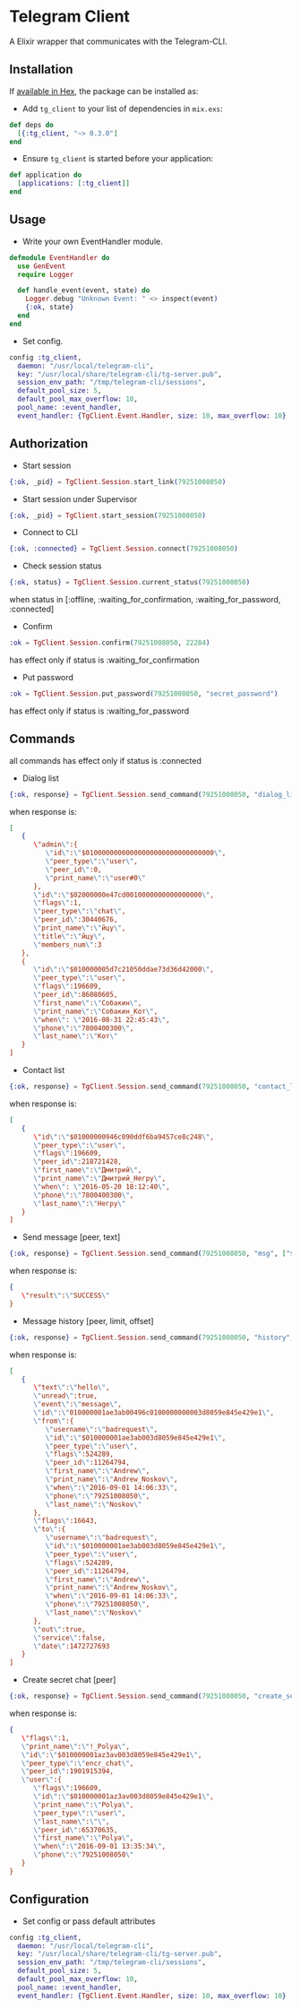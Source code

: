 # Telegram Client

A Elixir wrapper that communicates with the Telegram-CLI.

## Installation

If [available in Hex](https://hex.pm/docs/publish), the package can be installed as:

* Add `tg_client` to your list of dependencies in `mix.exs`:

```elixir
def deps do
  [{:tg_client, "~> 0.3.0"]
end
```

* Ensure `tg_client` is started before your application:

```elixir
def application do
  [applications: [:tg_client]]
end
```

## Usage

* Write your own EventHandler module.

```elixir
defmodule EventHandler do
  use GenEvent
  require Logger

  def handle_event(event, state) do
    Logger.debug "Unknown Event: " <> inspect(event)
    {:ok, state}
  end
end
```

* Set config.

```elixir
config :tg_client,
  daemon: "/usr/local/telegram-cli",
  key: "/usr/local/share/telegram-cli/tg-server.pub",
  session_env_path: "/tmp/telegram-cli/sessions",
  default_pool_size: 5,
  default_pool_max_overflow: 10,
  pool_name: :event_handler,
  event_handler: {TgClient.Event.Handler, size: 10, max_overflow: 10}
```

## Authorization

* Start session

```elixir
{:ok, _pid} = TgClient.Session.start_link(79251008050)
```

* Start session under Supervisor

```elixir
{:ok, _pid} = TgClient.start_session(79251008050)
```

* Connect to CLI

```elixir
{:ok, :connected} = TgClient.Session.connect(79251008050)
```

* Check session status

```elixir
{:ok, status} = TgClient.Session.current_status(79251008050)
```

when status in [:offline, :waiting_for_confirmation, :waiting_for_password, :connected]

* Confirm

```elixir
:ok = TgClient.Session.confirm(79251008050, 22284)
```

has effect only if status is :waiting_for_confirmation

* Put password

```elixir
:ok = TgClient.Session.put_password(79251008050, "secret_password")
```

has effect only if status is :waiting_for_password

## Commands

all commands has effect only if status is :connected

* Dialog list

```elixir
{:ok, response} = TgClient.Session.send_command(79251008050, "dialog_list", [])
```

when response is:

```json
[
   {
      \"admin\":{
         \"id\":\"$01000000000000000000000000000000\",
         \"peer_type\":\"user\",
         \"peer_id\":0,
         \"print_name\":\"user#0\"
      },
      \"id\":\"$02000000e47cd0010000000000000000\",
      \"flags\":1,
      \"peer_type\":\"chat\",
      \"peer_id\":30440676,
      \"print_name\":\"йцу\",
      \"title\":\"йцу\",
      \"members_num\":3
   },
   {
      \"id\":\"$010000005d7c21050ddae73d36d42000\",
      \"peer_type\":\"user\",
      \"flags\":196609,
      \"peer_id\":86080605,
      \"first_name\":\"Собакин\",
      \"print_name\":\"Собакин_Кот\",
      \"when\": \"2016-08-31 22:45:43\",
      \"phone\":\"7800400300\",
      \"last_name\":\"Кот\"
   }
]
```

* Contact list

```elixir
{:ok, response} = TgClient.Session.send_command(79251008050, "contact_list", [])
```

when response is:

```json
[
   {
      \"id\":\"$01000000946c090ddf6ba9457ce8c248\",
      \"peer_type\":\"user\",
      \"flags\":196609,
      \"peer_id\":218721428,
      \"first_name\":\"Дмитрий\",
      \"print_name\":\"Дмитрий_Негру\",
      \"when\": \"2016-05-20 18:12:40\",
      \"phone\":\"7800400300\",
      \"last_name\":\"Негру\"
   }
]
```

* Send message [peer, text]

```elixir
{:ok, response} = TgClient.Session.send_command(79251008050, "msg", ["$010000001az3av003d8059e845e429e1", "hello"])
```

when response is:

```json
{
   \"result\":\"SUCCESS\"
}
```

* Message history [peer, limit, offset]

```elixir
{:ok, response} = TgClient.Session.send_command(79251008050, "history", ["$010000001az3av003d8059e845e429e1", "5", "0"])
```

when response is:

```json
[
   {
      \"text\":\"hello\",
      \"unread\":true,
      \"event\":\"message\",
      \"id\":\"010000001ae3ab00496c0100000000003d8059e845e429e1\",
      \"from\":{
         \"username\":\"badrequest\",
         \"id\":\"$010000001ae3ab003d8059e845e429e1\",
         \"peer_type\":\"user\",
         \"flags\":524289,
         \"peer_id\":11264794,
         \"first_name\":\"Andrew\",
         \"print_name\":\"Andrew_Noskov\",
         \"when\":\"2016-09-01 14:06:33\",
         \"phone\":\"79251008050\",
         \"last_name\":\"Noskov\"
      },
      \"flags\":16643,
      \"to\":{
         \"username\":\"badrequest\",
         \"id\":\"$010000001ae3ab003d8059e845e429e1\",
         \"peer_type\":\"user\",
         \"flags\":524289,
         \"peer_id\":11264794,
         \"first_name\":\"Andrew\",
         \"print_name\":\"Andrew_Noskov\",
         \"when\":\"2016-09-01 14:06:33\",
         \"phone\":\"79251008050\",
         \"last_name\":\"Noskov\"
      },
      \"out\":true,
      \"service\":false,
      \"date\":1472727693
   }
]
```

* Create secret chat [peer]

```elixir
{:ok, response} = TgClient.Session.send_command(79251008050, "create_secret_chat", ["$010000001az3av003d8059e845e429e1"])
```

when response is:

```json
{
   \"flags\":1,
   \"print_name\":\"!_Polya\",
   \"id\":\"$010000001az3av003d8059e845e429e1\",
   \"peer_type\":\"encr_chat\",
   \"peer_id\":1901915394,
   \"user\":{
      \"flags\":196609,
      \"id\":\"$010000001az3av003d8059e845e429e1\",
      \"print_name\":\"Polya\",
      \"peer_type\":\"user\",
      \"last_name\":\"\",
      \"peer_id\":65370635,
      \"first_name\":\"Polya\",
      \"when\":\"2016-09-01 13:35:34\",
      \"phone\":\"79251008050\"
   }
}
```

## Configuration

* Set config or pass default attributes

```elixir
config :tg_client,
  daemon: "/usr/local/telegram-cli",
  key: "/usr/local/share/telegram-cli/tg-server.pub",
  session_env_path: "/tmp/telegram-cli/sessions",
  default_pool_size: 5,
  default_pool_max_overflow: 10,
  pool_name: :event_handler,
  event_handler: {TgClient.Event.Handler, size: 10, max_overflow: 10}
```
